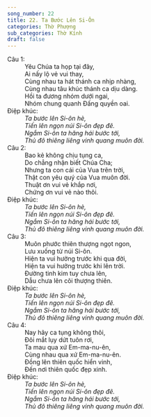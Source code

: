 ```yaml
---
song_number: 22
title: 22. Ta Bước Lên Si-Ôn
categories: Thờ Phượng
sub_categories: Thờ Kính
draft: false
---
```

<dl><dt>Câu 1:</dt><dd data-verse="1">Yêu Chúa ta họp tại đây, <br/>Ai nấy lộ vẻ vui thay, <br/>Cùng nhau ta hát thánh ca nhịp nhàng, <br/>Cùng nhau tâu khúc thánh ca dịu dàng. <br/>Hồi ta đương nhóm dưới ngai, <br/>Nhóm chung quanh Đấng quyền oai. </dd><dt>Điệp khúc:</dt><dd data-chorus="1"><em>Ta bước lên Si-ôn hè, <br/>Tiến lên ngọn núi Si-ôn đẹp đẽ. <br/>Ngắm Si-ôn ta hăng hái bước tới, <br/>Thủ đô thiêng liêng vinh quang muôn đời. </em></dd><dt>Câu 2:</dt><dd data-verse="2">Bao kẻ không chịu tụng ca, <br/>Do chẳng nhận biết Chúa Cha; <br/>Nhưng ta con cái của Vua trên trời, <br/>Thật con yêu quý của Vua muôn đời. <br/>Thuật ơn vui vẻ khắp nơi, <br/>Chứng ơn vui vẻ nào thôi. </dd><dt>Điệp khúc:</dt><dd data-chorus="1"><em>Ta bước lên Si-ôn hè, <br/>Tiến lên ngọn núi Si-ôn đẹp đẽ. <br/>Ngắm Si-ôn ta hăng hái bước tới, <br/>Thủ đô thiêng liêng vinh quang muôn đời. </em></dd><dt>Câu 3:</dt><dd data-verse="3">Muôn phước thiên thượng ngọt ngon, <br/>Lưu xuống từ núi Si-ôn. <br/>Hiện ta vui hưởng trước khi qua đời, <br/>Hiện ta vui hưởng trước khi lên trời. <br/>Đường tinh kim tuy chưa lên, <br/>Dẫu chưa lên cõi thượng thiên. </dd><dt>Điệp khúc:</dt><dd data-chorus="1"><em>Ta bước lên Si-ôn hè, <br/>Tiến lên ngọn núi Si-ôn đẹp đẽ. <br/>Ngắm Si-ôn ta hăng hái bước tới, <br/>Thủ đô thiêng liêng vinh quang muôn đời. </em></dd><dt>Câu 4:</dt><dd data-verse="4">Nay hãy ca tụng không thôi, <br/>Đôi mắt lụy dứt tuôn rơi, <br/>Ta mau qua xứ Em-ma-nu-ên, <br/>Cùng nhau qua xứ Em-ma-nu-ên. <br/>Đồng lên thiên quốc hiển vinh, <br/>Đến nơi thiên quốc đẹp xinh. </dd><dt>Điệp khúc:</dt><dd data-chorus="1"><em>Ta bước lên Si-ôn hè, <br/>Tiến lên ngọn núi Si-ôn đẹp đẽ. <br/>Ngắm Si-ôn ta hăng hái bước tới, <br/>Thủ đô thiêng liêng vinh quang muôn đời. </em></dd></dl>